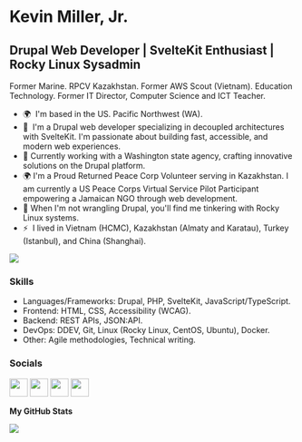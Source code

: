 Kevin Miller, Jr.
=================

 Drupal Web Developer | SvelteKit Enthusiast | Rocky Linux Sysadmin
-------------------------------------------------------------------

Former Marine. RPCV Kazakhstan. Former AWS Scout (Vietnam). Education Technology. Former IT Director, Computer Science and ICT Teacher. 

*   🌍  I'm based in the US. Pacific Northwest (WA).
*   🚀  I'm a Drupal web developer specializing in decoupled architectures with SvelteKit. I'm passionate about building fast, accessible, and modern web experiences.
*   🌱  Currently working with a Washington state agency, crafting innovative solutions on the Drupal platform.
*   🌍  I'm a Proud Returned Peace Corp Volunteer serving in Kazakhstan. I am currently a US Peace Corps Virtual Service Pilot Participant empowering a Jamaican NGO through web development.
*   🐧  When I'm not wrangling Drupal, you'll find me tinkering with Rocky Linux systems.
*   ⚡  I lived in Vietnam (HCMC), Kazakhstan (Almaty and Karatau), Turkey (Istanbul), and China (Shanghai).

<a href="https://www.twitter.com/MatsunagaKevin" target="_blank" rel="noreferrer"><img
                  src="https://img.shields.io/twitter/follow/MatsunagaKevin?logo=twitter&style=for-the-badge&color=0891b2&labelColor=1c1917"
                /></a>
              
 ### Skills 
*   Languages/Frameworks: Drupal, PHP, SvelteKit, JavaScript/TypeScript.
*   Frontend: HTML, CSS, Accessibility (WCAG).
*   Backend: REST APIs, JSON:API.
*   DevOps: DDEV, Git, Linux (Rocky Linux, CentOS, Ubuntu), Docker.
*   Other: Agile methodologies, Technical writing.
                    
### Socials
                  
<p align="left"> <a href="https://www.facebook.com/saigonnezumi" target="_blank" rel="noreferrer"><img src="https://raw.githubusercontent.com/danielcranney/readme-generator/main/public/icons/socials/facebook.svg" width="32" height="32" /></a> <a href="https://www.github.com/kevmille" target="_blank" rel="noreferrer"><img src="https://raw.githubusercontent.com/danielcranney/readme-generator/main/public/icons/socials/github.svg" width="32" height="32" /></a> <a href="https://www.linkedin.com/in/kevinmillermatsunaga/" target="_blank" rel="noreferrer"><img src="https://raw.githubusercontent.com/danielcranney/readme-generator/main/public/icons/socials/linkedin.svg" width="32" height="32" /></a> <a href="https://www.twitter.com/MatsunagaKevin" target="_blank" rel="noreferrer"><img src="https://raw.githubusercontent.com/danielcranney/readme-generator/main/public/icons/socials/twitter.svg" width="32" height="32" /></a></p>

<b>My GitHub Stats</b>

<a href="http://www.github.com/kevmille"><img src="https://github-readme-streak-stats.herokuapp.com/?user=kevmille&stroke=ffffff&background=1c1917&ring=0891b2&fire=0891b2&currStreakNum=ffffff&currStreakLabel=0891b2&sideNums=ffffff&sideLabels=ffffff&dates=ffffff&hide_border=true" /></a>
